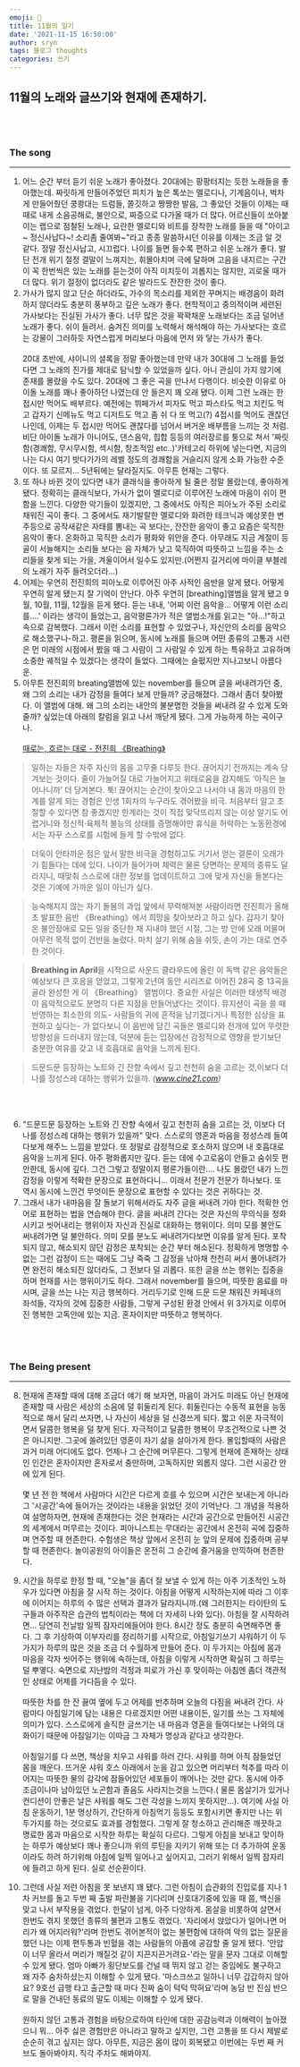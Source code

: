 ```yaml
---
emoji: 🍟
title: 11월의 일기
date: '2021-11-15 16:50:00'
author: sryn
tags: 블로그 thoughts
categories: 쓰기
---
```


## 11월의 노래와 글쓰기와 현재에 존재하기.

</br></br>

### The song

---

1.  어느 순간 부터 듣기 쉬운 노래가 좋아졌다. 20대에는 팡팡터지는 듯한 노래들을 좋아했는데. 짜릿하게 만들어주었던 피치가 높은 톡쏘는 멜로디나, 기계음이나, 벅차게 만들어줬던 쿵쾅대는 드럼들, 쫄깃하고 짱짱한 발음, 그 좋았던 것들이 이제는 때때로 내게 소음공해로, 불안으로, 짜증으로 다가올 때가 더 많다. 어르신들이 쏘아붙이는 랩으로 점철된 노래나, 요란한 멜로디와 비트를 장착한 노래를 들을 때 "아이고~ 정신사납다~! 소리좀 줄여봐~"라고 종종 말씀하시던 이유를 이제는 조금 알 것 같다. 정말 정신사납고, 시끄럽다. 나이를 들면 들수록 편하고 쉬운 노래가 좋다. 발단 전개 위기 절정 결말이 느껴지는, 휘몰아치며 극에 달하며 고음을 내지르는 구간이 꼭 한번씩은 있는 노래를 듣는것이 아직 미치듯이 괴롭지는 않지만, 괴로울 때가 더 많다. 위기 절정이 없더라도 같은 발라드도 잔잔한 것이 좋다.
    </br>
2.  가사가 많지 않고 단순 하더라도, 가수의 목소리를 제외한 꾸며지는 배경음이 화려하지 않더라도 충분히 풍부하고 깊은 노래가 좋다. 현학적이고 중의적이며 세련된 가사보다는 진실된 가사가 좋다. 너무 많은 것을 꽉꽉채운 노래보다는 조금 덜어낸 노래가 좋다. 쉬이 들려서. 숨겨진 의미를 노력해서 해석해야 하는 가사보다는 흐르는 강물이 그러하듯 자연스럽게 머리보다 마음에 먼저 와 닿는 가사가 좋다.</br></br>20대 초반에, 샤이니의 셜록을 정말 좋아했는데 만약 내가 30대에 그 노래를 들었다면 그 노래의 진가를 제대로 탐닉할 수 있었을까 싶다. 아니 관심이 가지 않기에 존재를 몰랐을 수도 있다. 20대에 그 좋은 곡을 만나서 다행이다. 비슷한 이유로 아이돌 노래를 꽤나 좋아하던 나였는데 안 들은지 꽤 오래 됐다. 이제 그런 노래는 한접시만 먹어도 배부르다. 예전에는 뷔페가서 피자도 먹고 파스타도 먹고 치킨도 먹고 갑자기 신메뉴도 먹고 디저트도 먹고 좀 쉬 다 또 먹고(?) 4접시를 먹어도 괜찮던 나인데, 이제는 두 접시만 먹어도 괜찮다를 넘어서 버거운 배부름을 느끼는 것 처럼. 비단 아이돌 노래가 아니어도, 댄스음악, 힙합 등등의 여러장르를 퉁으로 쳐서 '짜릿함(경쾌함, 무시무시함, 섹시함, 창조적임 etc..)'카테고리 하위에 넣는다면, 지금의 나는 다시 여기 밧다가가의 레벨 정도의 경쾌함을 거슬리지 않게 소화 가능한 수준이다. 또 모르지... 5년뒤에는 달라질지도. 아무튼 현재는 그렇다.
    </br>
3.  또 하나 바뀐 것이 있다면 내가 클래식을 좋아하게 될 줄은 정말 몰랐는데, 좋아하게 됐다. 정확히는 클래식보다, 가사가 없이 멜로디로 이루어진 노래에 마음이 쉬이 편함을 느낀다. 다양한 악기들이 있겠지만, 그 중에서도 아직은 피아노가 주된 소리로 채워진 곡이 좋다. 그 중에서도 재기발랄한 멜로디와 화려한 테크닉과 예상못한 변주등으로 공작새같은 자태를 뽐내는 곡 보다는, 잔잔한 음악이 좋고 요즘은 묵직한 음악이 좋다. 온화하고 묵직한 소리가 평화와 위안을 준다. 아무래도 지금 계절이 등골이 서늘해지는 소리들 보다는 음 자체가 낮고 묵직하여 따뜻하고 느낌을 주는 소리들을 찾게 되는 가을, 겨울이어서 일수도 있지만.(어쩐지 길거리에 마이클 부블레의 노래가 자주 들려오더라...)
    </br>
4.  어제는 우연히 전진희의 피아노로 이루어진 아주 사적인 음반을 알게 됐다. 어떻게 우연히 알게 됐는지 잘 기억이 안난다. 아주 우연히 [breathing]앨범을 알게 됐고 9월, 10월, 11월, 12월을 듣게 됐다. 듣는 내내, '어찌 이런 음악을... 어떻게 이런 소리를....' 이라는 생각이 들었는고, 음악평론가가 적은 앨범소개를 읽고는 "아...!"하고 속으로 감복했다. 그래서 이런 소리를 표현할 수 있었구나, 자신안의 소리를 음악으로 해소했구나-하고. 평론을 읽으며, 동시에 노래를 들으며 어떤 종류의 고통과 시련은 먼 미래의 시점에서 봤을 때 그 사람이 그 사람일 수 있게 하는 특유하고 고유하며 소중한 궤적일 수 있겠다는 생각이 들었다. 그때에는 슬펐지만 지나고보니 아름다운.
    </br>
5.  아무튼 전진희의 breating앨범에 있는 november를 들으며 글을 써내려가던 중, 왜 그의 소리는 내가 감정을 들여다 보게 만들까? 궁금해졌다. 그래서 좀더 찾아봤다. 이 앨범에 대해. 왜 그의 소리는 내안의 불분명한 것들을 써내려 갈 수 있게 도와줄까? 싶었는데 아래의 칼럼을 읽고 나서 깨닫게 됐다. 그게 가능하게 하는 곡이구나.
    </br></br>
    [때로는, 흐르는 대로 - 전진희 《Breathing》](http://www.cine21.com/news/view/?mag_id=97357)

> 일하는 자들은 자주 자신의 몸을 고무줄 다루듯 한다. 끊어지기 전까지는 계속 당겨보는 것이다. 줄이 가늘어질 대로 가늘어지고 위태로움을 감지해도 ‘아직은 늘어나니까’ 더 당겨본다. 툭! 끊어지는 순간이 찾아오고 나서야 내 몸과 마음의 한계를 알게 되는 경험은 인생 1회차의 누구라도 겪어봤을 비극. 처음부터 알고 조절할 수 있다면 참 좋겠지만 한계라는 것이 직접 맞닥뜨리지 않는 이상 알기도 어렵거니와 정신적·육체적 불능의 상태를 증명해야만 휴식을 허락하는 노동환경에서는 자꾸 스스로를 시험에 들게 할 수밖에 없다.

> 더욱이 안타까운 점은 앞서 말한 비극을 경험하고도 거기서 얻는 결론이 오래가기 힘들다는 데에 있다. 나이가 들어가며 체력은 물론 당면하는 문제의 종류도 달라지니, 때맞춰 스스로에 대한 정보를 업데이트하고 그에 맞게 자신을 돌본다는 것은 기예에 가까운 일이 아닌가 싶다.

> 능숙해지지 않는 자기 돌봄의 과업 앞에서 무력해져본 사람이라면 전진희가 올해 초 발표한 음반 《Breathing》에서 희망을 찾아보라고 하고 싶다. 갑자기 찾아온 불안장애로 모든 일을 중단한 채 지내야 했던 시절, 그는 방 안에 오래 머물며 아무런 목적 없이 건반을 눌렀다. 마치 살기 위해 숨을 쉬듯, 손이 가는 대로 연주한 것이다.

> **Breathing in April**을 시작으로 사운드 클라우드에 올린 이 독백 같은 음악들은 예상보다 큰 호응을 얻었고, 그렇게 2년여 동안 시리즈로 이어진 28곡 중 13곡을 골라 완성한 게 이 《Breathing》 앨범이다. 중요한 사실은 이러한 태생적 배경이 음악적으로도 분명히 다른 지점을 만들어냈다는 것이다. 뮤지션이 곡을 쓸 때 반영하는 최소한의 의도- 사람들의 귀에 흔적을 남기겠다거나 특정한 심상을 표현하고 싶다는- 가 없다보니 이 음반에 담긴 곡들은 멜로디와 전개에 있어 뚜렷한 방향성을 드러내지 않는데, 덕분에 듣는 입장에선 감정적으로 영향을 받기보단 충분한 여유를 갖고 내 호흡대로 음악을 느끼게 된다.

> 드문드문 등장하는 노트와 긴 잔향 속에서 깊고 천천히 숨을 고르는 것,이보다 더 나를 정성스레 대하는 행위가 있을까.
> _(www.cine21.com)_

</br></br>

6.  "드문드문 등장하는 노트와 긴 잔향 속에서 깊고 천천히 숨을 고르는 것, 이보다 더 나를 정성스레 대하는 행위가 있을까" 맞다. 스스로의 영혼과 마음을 정성스레 들여다보게 해주느 느낌을 받았다. 또 정말로 감정적으로 호소하지 않으며 내 호흡대로 음악을 느끼게 된다. 아주 평화롭지만 깊다. 듣는 데에 수고로움이 안들고 숨쉬듯 편안한데, 동시에 깊다. 그건 그렇고 정말이지 평론가들이란.... 나도 몰랐던 내가 느낀 감정을 이렇게 적확한 문장으로 표현하다니... 이래서 전문가 전문가 하나보다. 또 역시 동시에 느낀건 무엇이든 문장으로 표현할 수 있다는 것은 귀하다는 것.
    </br>
7.  그래서 내가 내마음을 잘 돌보기 위해서라도 자주 글을 써내려 가야 한다. 적확한 언어로 표현하는 법을 연습해야 한다. 글을 써내려 간다는 것은 자신의 무의식을 정화시키고 씻어내리는 행위이자 자신과 진실로 대화하는 행위이다. 의미 모를 불안도 써내려가면 덜 불안하다. 의미 모를 분노도 써내려가다보면 이유를 알게 된다. 포착되지 않고, 해소되지 않던 감정은 포착되는 순간 부터 해소된다. 정확하게 명명할 수 없는 그런 감정이 드는 때에도 그냥 죽죽 그 감정을 낚아채 천천히 써서 풀어내려가면 완전히 해소되진 않더라도, 그 전보다 덜 괴롭다. 또한 글을 쓰는 행위는 집중을 하며 현재를 사는 행위이기도 하다. 그래서 november를 들으며, 따뜻한 음료를 마시며, 글을 쓰는 나는 지금 행복하다. 거리두기로 인해 드문 드문 채워진 카페내의 좌석들, 각자의 것에 집중한 사람들, 그렇게 구성된 환경 안에서 위 3가지로 이루어진 행복한 고독안에 있는 지금. 혼자이지만 따뜻하고 행복하다.
    </br></br></br></br>

### The Being present

---

8.  현재에 존재할 때에 대해 조금더 얘기 해 보자면, 마음이 과거도 미래도 아닌 현재에 존재할 때 사람은 세상의 소음에 덜 휘둘리게 된다. 휘둘린다는 수동적 표현을 능동적으로 해서 달리 쓰자면, 나 자신이 세상을 덜 신경쓰게 되다. 짧고 쉬운 자극적이면서 달콤한 행복을 덜 찾게 된다. 자극적이고 달콤한 행복이 무조건적으로 나쁜 것은 아니지만. 그곳에 쏠려있던 영혼이 자기 삶을 살아가게 한다. 몰입할때의 사람은 과거 미래 어디에도 없다. 언제나 그 순간에 머무른다. 그렇게 현재에 존재하는 상태인 인간은 혼자이지만 혼자로서 충만하며, 고독하지만 외롭지 않다. 그런 시공간 안에 있게 된다.</br></br>몇 년 전 한 책에서 사람마다 시간은 다르게 흐를 수 있으며 시간은 보내는게 아니라 그 '시공간'속에 들어가는 것이라는 내용을 읽었던 것이 기억난다. 그 개념을 적용하여 설명하자면, 현재에 존재한다는 것은 현재라는 시간과 공간으로 만들어진 시공간의 세계에서 머무르는 것이다. 피아니스트는 무대라는 공간에서 온전히 곡에 집중하며 연주할 때 현존한다. 수험생은 책상 앞에서 온전히 눈 앞의 문제에 집중하며 공부할 때 현존한다. 놀이공원의 아이들은 온전히 그 순간에 즐거움을 만끽하며 현존한다.
    </br>

9.  시간을 하루로 한정 할 때, "오늘"을 좀더 잘 보낼 수 있게 하는 아주 기초적인 노하우가 있다면 아침을 잘 시작 하는 것이다. 아침을 어떻게 시작하는지에 따라 그 이후에 이어지는 하루의 수 많은 선택과 결과가 달라지니까.(왜 그러한지는 타이탄의 도구들과 아주작은 습관의 법칙이라는 책에 더 자세히 나와 있다). 아침을 잘 시작하려면... 당연히 전날밤 일찍 잠자리에들어야 한다. 8시간 정도 충분히 숙면해주면 좋다. 그 후 기상하여 이부자리를 정리하기를 시작으로, 아침일기쓰기 샤워하기 이 두가지가 하루의 많은 것을 조금 더 수월하게 만들어 준다. 이 두가지는 아침에 몸과 마음을 각자 씻어주는 행위에 속하는데, 아침을 이렇게 시작하면 확실히 그 하루는 덜 뿌옇다. 숙면으로 지난밤의 걱정과 피로가 가신 후 맞이하는 아침엔 좀더 객관적인 상태로 어제를 가다듬을 수 있다.</br></br>따뜻한 차를 한 잔 끓여 옆에 두고 어제를 반추하며 오늘의 다짐을 써내려 간다. 사람마다 아침일기에 담는 내용은 다르겠지만 어떤 내용이든, 일기를 쓰는 그 자체에 의미가 있다. 스스로에게 솔직한 글쓰기는 내 마음과 영혼을 들여다보는 나와의 대화이기 때문에 아침일기는 이따금 그 자체가 명상과 같다고 생각한다.</br></br>아침일기를 다 쓰면, 책상을 치우고 샤워를 하러 간다. 샤워를 하며 아직 잠들었던 몸을 깨운다. 뜨거운 샤워 호스 아래에서 눈을 감고 있으면 머리부터 척추를 따라 이어지는 따뜻한 물의 감각에 잠들어있던 세포들이 깨어나는 것만 같다. 동시에 아주 조금이나마 남아있던 노곤함과 졸음도 사라지는것을 느낀다.( 물론 몸살기가 있거나 컨디션이 안좋은 날은 샤워를 해도 그런 각성을 느끼지 못하지만...). 여기에 사실 아침 운동하기, 1분 명상하기, 간단하게 아침먹기 등등도 포함시키면 좋지만 나는 위 두가지를 하는 것으로도 효과를 경험했다. 그렇게 잘 청소하고 관리해준 깨끗하고 명료한 몸과 마음으로 시작한 하루는 확실히 다르다. 그렇게 아침을 보내고 맞이하는 하루가 예상보다 꽤나 좋으니까 위의 루틴을 지키기 위해 또는 더 추가하여 운동이라도 하려 하기위해 아침에 일찍 일어나고 싶어지고, 그러기 위해서 일찍 잠자리에 들려고 하게 된다. 실로 선순환이다.
    </br>

10. 그런데 사실 저런 아침을 못 보낸지 꽤 됐다. 그런 아침이 습관화의 진입로를 지나 1차 커브를 돌고 두번 째 출발 파란불을 기다리며 신호대기중에 있을 때 쯤, 백신을 맞고 나서 부작용을 겪었다. 한달이 넘게, 아주 다양하게. 몸살을 비롯하여 살면서 한번도 겪지 못했던 종류의 불편과 고통도 겪었다. '자리에서 앉았다가 일어나면 머리가 왜 어지러워?'라며 한번도 겪어본적이 없는 불편함에 대하여 악의 없는 질문을 했던 나는 이제 편두통과 빈혈을 겪는 사람들의 아픔에 공감할 줄 알게 됐다. '안압이 너무 올라서 머리가 깨질것 같이 지끈지끈거려요-'라는 말을 문자 그대로 이해할 수 있게 됐다. 엄마 아빠가 횡단보도를 건널 때 뛰지 않고 걷는 중임에도 불구하고 왜 자주 숨차하셨는지 이해할 수 있게 됐다. '마스크쓰고 일하니 너무 갑갑하지 않아요? 9호선 급행 타고 출근할 때 마다 진짜 숨이 턱턱 막혀요'라며 농담 반 진심 반으로 말을 건내던 동료의 말도 이제는 이해할 수 있게 됐다.</br></br>원하지 않던 고통과 경험을 바탕으로하여 타인에 대한 공감능력과 이해력이 높아졌으니 뭐... 아주 싫은 경험만은 아니라고 말하고 싶지만, 그런 고통을 또 다시 제발로 순순히 겪고 싶지는 않다. 아무튼, 지금은 몸이 많이 회복됐고 이번에는 두번 째 커브도 돌아봐야지. 직각 주차도 해봐야지.

</br></br>
